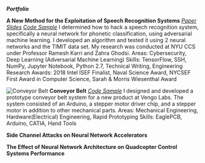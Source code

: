 ***Portfolio***

**A New Method for the Exploitation of Speech Recognition Systems**
[*Paper*](https://bit.ly/2qA28Sn) [*Slides*](https://bit.ly/2ELUk5g) [*Code Sample*](https://github.com/alc0rh/phonetic-classification)
I determined how to hack a speech recognition system, specifically a neural network for phonetic classification, using adversarial machine learning. I developed an algorithm and tested it using 2 neural networks and the TIMIT data set. My research was conducted at NYU CCS under Professor Ramesh Karri and Zahra Ghodsi.
Areas: Cybersecurity, Deep Learning (Adversarial Machine Learning)
Skills: TensorFlow, SSH, NumPy, Jupyter Notebook, Python 2.7, Technical Writing, Engineering Research
Awards: 2018 Intel ISEF Finalist, Naval Science Award, NYCSEF First Award in Computer Science, Sarah & Morris Wiesenthal Award

![Conveyor Belt](http://sshussain.me/Images/conveyor_belt.png)
**Conveyor Belt**
[*Code Sample*](https://github.com/alc0rh/Arduino-Code-for-Stepper-Motor-Control-)
I designed and developed a prototype conveyor belt system for a new product at Vengo Labs. The system consisted of an Arduino, a stepper motor driver chip, and a stepper motor in addition to other mechanical parts.
Areas: Mechanical Engineering, Hardware(Electrical) Engineering, Rapid Prototyping
Skills: EaglePCB, Arduino, CATIA, Hand Tools

**Side Channel Attacks on Neural Network Accelerators**

**The Effect of Neural Network Architecture on Quadcopter Control Systems Performance**
